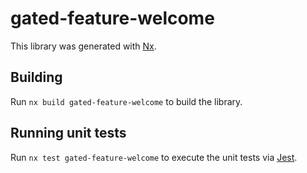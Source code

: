 # gated-feature-welcome

This library was generated with [Nx](https://nx.dev).

## Building

Run `nx build gated-feature-welcome` to build the library.

## Running unit tests

Run `nx test gated-feature-welcome` to execute the unit tests via [Jest](https://jestjs.io).
